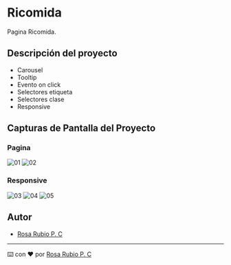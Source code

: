 # Ricomida

Pagina Ricomida.

## Descripción del proyecto

- Carousel
- Tooltip
- Evento on click
- Selectores etiqueta
- Selectores clase
- Responsive

## Capturas de Pantalla del Proyecto

### Pagina
![01](https://github.com/user-attachments/assets/797dd174-3809-4723-92b6-eda5c88cc8fe)
![02](https://github.com/user-attachments/assets/6a77c9fe-061d-44f7-9414-10248a62792a)

### Responsive
![03](https://github.com/user-attachments/assets/2e68fbe9-75f3-4a3e-a407-0b081ca4dace)
![04](https://github.com/user-attachments/assets/4d5ea7bc-c730-44b3-96bb-87ca59e8a7da)
![05](https://github.com/user-attachments/assets/ed0baee2-71fe-4ee7-9366-61541d496fa1)

## Autor

- [Rosa Rubio P. C](https://github.com/PaulinaRubioP)

---

⌨️ con ❤️ por [Rosa Rubio P. C](https://github.com/PaulinaRubioP) 



 
 
